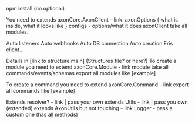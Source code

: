 npm install (no optional)

You need to extends axonCore.AxonClient - link.
axonOptions {
    what is inside, what it looks like
}
configs - options/what it does
axonClient take all modules.

Auto listeners
Auto webhooks
Auto DB connection
Auto creation Eris client...

Details in [link to structure main]
(Structures file? or here?)
To create a module you need to extend axonCore.Module - link
module take all commands/events/schemas
export all modules like [example]

To create a command you need to extend axonCore.Command - link
export all commands like [example]

Extends resolver? - link | pass your own
extends Utils - link | pass you own (extended)
extends AxonUtils but not touching - link
Logger - pass a custom one (has all methods)
